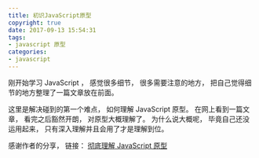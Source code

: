 ```yaml
---
title: 初识JavaScript原型
copyright: true
date: 2017-09-13 15:54:31
tags:
- javascript 原型
categories:
- javascript
---
```


刚开始学习 JavaScript ， 感觉很多细节， 很多需要注意的地方， 把自己觉得细节的地方整理了一篇文章放在前面。

<!--more-->

这里是解决碰到的第一个难点， 如何理解 JavaScript 原型。 在网上看到一篇文章， 看完之后豁然开朗， 对原型大概理解了。 为什么说大概呢， 毕竟自己还没运用起来， 只有深入理解并且会用了才是理解到位。

感谢作者的分享， 链接： [彻底理解 JavaScript 原型](http://www.cnblogs.com/wilber2013/p/4924309.html)
